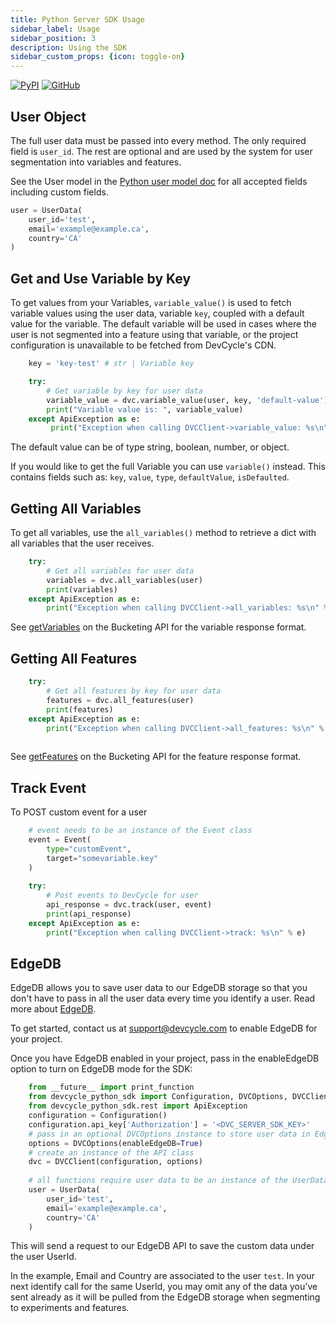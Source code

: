 ```yaml
---
title: Python Server SDK Usage
sidebar_label: Usage
sidebar_position: 3
description: Using the SDK
sidebar_custom_props: {icon: toggle-on}
---
```

[![PyPI](https://badgen.net/pypi/v/devcycle-python-server-sdk)](https://pypi.org/project/devcycle-python-server-sdk/)
[![GitHub](https://img.shields.io/github/stars/devcyclehq/python-server-sdk.svg?style=social&label=Star&maxAge=2592000)](https://github.com/DevCycleHQ/python-server-sdk)


## User Object

The full user data must be passed into every method. The only required field is `user_id`.
The rest are optional and are used by the system for user segmentation into variables and features.

See the User model in the [Python user model doc](https://github.com/DevCycleHQ/python-server-sdk/blob/main/devcycle_python_sdk/models/user_data.py) 
for all accepted fields including custom fields.

```python
user = UserData(
    user_id='test',
    email='example@example.ca',
    country='CA'
)
```

## Get and Use Variable by Key

To get values from your Variables, `variable_value()` is used to fetch variable values using the user data,
variable `key`, coupled with a default value for the variable. The default variable will be used in cases where
the user is not segmented into a feature using that variable, or the project configuration is unavailable
to be fetched from DevCycle's CDN.

```python
    key = 'key-test' # str | Variable key

    try:
        # Get variable by key for user data
        variable_value = dvc.variable_value(user, key, 'default-value')
        print("Variable value is: ", variable_value)
    except ApiException as e:
         print("Exception when calling DVCClient->variable_value: %s\n" % e)

```

The default value can be of type string, boolean, number, or object.

If you would like to get the full Variable you can use `variable()` instead. This contains fields such as:
`key`, `value`, `type`, `defaultValue`, `isDefaulted`.

## Getting All Variables

To get all variables, use the `all_variables()` method to retrieve a dict with all variables that the user receives.

```python
    try:
        # Get all variables for user data
        variables = dvc.all_variables(user)
        print(variables)
    except ApiException as e:
        print("Exception when calling DVCClient->all_variables: %s\n" % e)
```
See [getVariables](/bucketing-api/#operation/getVariables) on the Bucketing API for the variable response format.

## Getting All Features

```python
    try:
        # Get all features by key for user data
        features = dvc.all_features(user)
        print(features)
    except ApiException as e:
        print("Exception when calling DVCClient->all_features: %s\n" % e)
    
```
See [getFeatures](/bucketing-api/#operation/getFeatures) on the Bucketing API for the feature response format.

## Track Event

To POST custom event for a user

```python
    # event needs to be an instance of the Event class
    event = Event(
        type="customEvent",
        target="somevariable.key"
    )
   
    try:
        # Post events to DevCycle for user
        api_response = dvc.track(user, event)
        print(api_response)
    except ApiException as e:
        print("Exception when calling DVCClient->track: %s\n" % e)
```

## EdgeDB

EdgeDB allows you to save user data to our EdgeDB storage so that you don't have to pass in all the user data every time you identify a user. Read more about [EdgeDB](/home/feature-management/edgedb/what-is-edgedb).

To get started, contact us at support@devcycle.com to enable EdgeDB for your project.

Once you have EdgeDB enabled in your project, pass in the enableEdgeDB option to turn on EdgeDB mode for the SDK:

```python
    from __future__ import print_function
    from devcycle_python_sdk import Configuration, DVCOptions, DVCClient, UserData, Event
    from devcycle_python_sdk.rest import ApiException
    configuration = Configuration()
    configuration.api_key['Authorization'] = '<DVC_SERVER_SDK_KEY>'
    # pass in an optional DVCOptions instance to store user data in EdgeDB
    options = DVCOptions(enableEdgeDB=True)
    # create an instance of the API class
    dvc = DVCClient(configuration, options)
    
    # all functions require user data to be an instance of the UserData class
    user = UserData(
        user_id='test',
        email='example@example.ca',
        country='CA'
    )
```

This will send a request to our EdgeDB API to save the custom data under the user UserId.

In the example, Email and Country are associated to the user `test`. In your next identify call for the same UserId, you may omit any of the data you've sent already as it will be pulled from the EdgeDB storage when segmenting to experiments and features.

